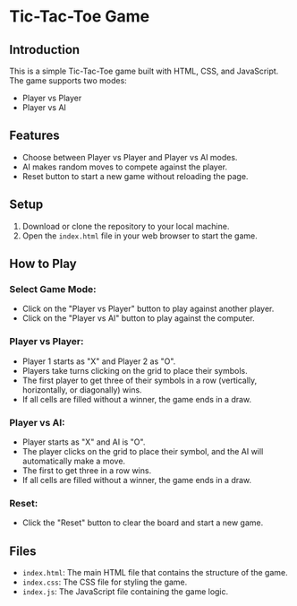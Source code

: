 # Tic-Tac-Toe Game

## Introduction

This is a simple Tic-Tac-Toe game built with HTML, CSS, and JavaScript. The game supports two modes:

- Player vs Player
- Player vs AI

## Features

- Choose between Player vs Player and Player vs AI modes.
- AI makes random moves to compete against the player.
- Reset button to start a new game without reloading the page.

## Setup

1. Download or clone the repository to your local machine.
2. Open the `index.html` file in your web browser to start the game.

## How to Play

### Select Game Mode:

- Click on the "Player vs Player" button to play against another player.
- Click on the "Player vs AI" button to play against the computer.

### Player vs Player:

- Player 1 starts as "X" and Player 2 as "O".
- Players take turns clicking on the grid to place their symbols.
- The first player to get three of their symbols in a row (vertically, horizontally, or diagonally) wins.
- If all cells are filled without a winner, the game ends in a draw.

### Player vs AI:

- Player starts as "X" and AI is "O".
- The player clicks on the grid to place their symbol, and the AI will automatically make a move.
- The first to get three in a row wins.
- If all cells are filled without a winner, the game ends in a draw.

### Reset:

- Click the "Reset" button to clear the board and start a new game.

## Files

- `index.html`: The main HTML file that contains the structure of the game.
- `index.css`: The CSS file for styling the game.
- `index.js`: The JavaScript file containing the game logic.
